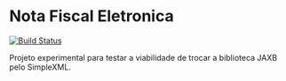 Nota Fiscal Eletronica
===
[![Build Status](https://api.travis-ci.org/fincatto/nfe.png)](http://travis-ci.org/#!/fincatto/nfe)

Projeto experimental para testar a viabilidade de trocar a biblioteca JAXB pelo SimpleXML.